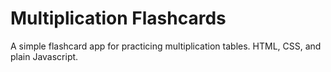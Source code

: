 # Multiplication Flashcards

A simple flashcard app for practicing multiplication tables. HTML, CSS, and plain Javascript.

